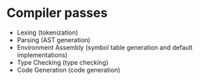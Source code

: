 # Compiler passes
- Lexing (tokenization)
- Parsing (AST generation)
- Environment Assembly (symbol table generation and default implementations)
- Type Checking (type checking)
- Code Generation (code generation)